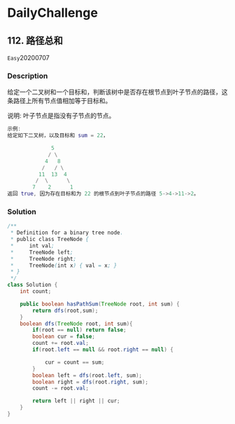# DailyChallenge

## 112. 路径总和

`Easy`20200707

### Description

给定一个二叉树和一个目标和，判断该树中是否存在根节点到叶子节点的路径，这条路径上所有节点值相加等于目标和。

说明: 叶子节点是指没有子节点的节点。

```matlab
示例:
给定如下二叉树，以及目标和 sum = 22，

              5
             / \
            4   8
           /   / \
          11  13  4
         /  \      \
        7    2      1
返回 true, 因为存在目标和为 22 的根节点到叶子节点的路径 5->4->11->2。
```

### Solution

```java
/**
 * Definition for a binary tree node.
 * public class TreeNode {
 *     int val;
 *     TreeNode left;
 *     TreeNode right;
 *     TreeNode(int x) { val = x; }
 * }
 */
class Solution {
    int count;

    public boolean hasPathSum(TreeNode root, int sum) {
        return dfs(root,sum);
    }
    boolean dfs(TreeNode root, int sum){
        if(root == null) return false;
        boolean cur = false;
        count += root.val;
        if(root.left == null && root.right == null) {

            cur = count == sum;
        }
        boolean left = dfs(root.left, sum);
        boolean right = dfs(root.right, sum);
        count -= root.val;

        return left || right || cur;
    }
}
```
